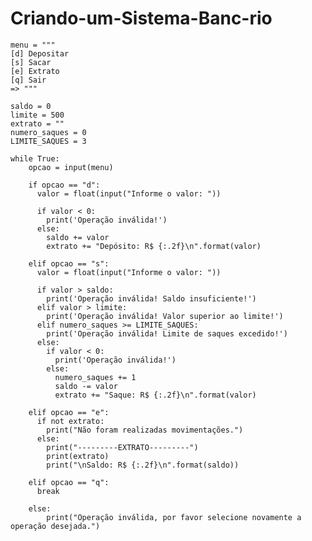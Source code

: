 # Criando-um-Sistema-Banc-rio


    
    menu = """
    [d] Depositar
    [s] Sacar
    [e] Extrato
    [q] Sair
    => """

    saldo = 0
    limite = 500
    extrato = ""
    numero_saques = 0
    LIMITE_SAQUES = 3

    while True:
        opcao = input(menu)

        if opcao == "d":
          valor = float(input("Informe o valor: "))

          if valor < 0:
            print('Operação inválida!')
          else:
            saldo += valor
            extrato += "Depósito: R$ {:.2f}\n".format(valor)

        elif opcao == "s":
          valor = float(input("Informe o valor: "))

          if valor > saldo:
            print('Operação inválida! Saldo insuficiente!')
          elif valor > limite:
            print('Operação inválida! Valor superior ao limite!')
          elif numero_saques >= LIMITE_SAQUES:
            print('Operação inválida! Limite de saques excedido!')
          else:
            if valor < 0:
              print('Operação inválida!')
            else:
              numero_saques += 1
              saldo -= valor
              extrato += "Saque: R$ {:.2f}\n".format(valor)

        elif opcao == "e":
          if not extrato:
            print("Não foram realizadas movimentações.")
          else:
            print("---------EXTRATO---------")
            print(extrato)
            print("\nSaldo: R$ {:.2f}\n".format(saldo))

        elif opcao == "q":
          break
    
        else:
            print("Operação inválida, por favor selecione novamente a operação desejada.")
